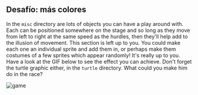 ## Desafío: más colores

In the `misc` directory are lots of objects you can have a play around with. Each can be positioned somewhere on the stage and so long as they move from left to right at the same speed as the hurdles, then they'll help add to the illusion of movement. This section is left up to you. You could make each one an individual sprite and add them in, or perhaps make them costumes of a few sprites which appear randomly! It's really up to you. Have a look at the GIF below to see the effect you can achieve. Don't forget the turtle graphic either, in the `turtle` directory. What could you make him do in the race?

![game](images/game.gif)